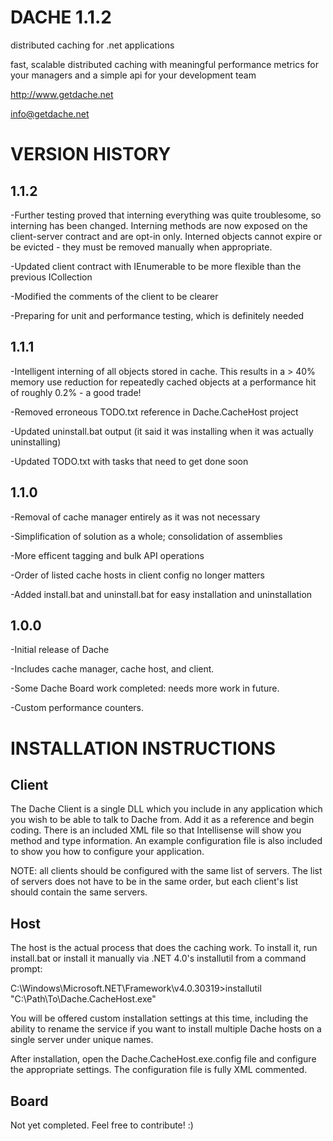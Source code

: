 DACHE 1.1.2
===========


distributed caching for .net applications 

fast, scalable distributed caching with meaningful performance metrics for your managers and a simple api for your development team

http://www.getdache.net

info@getdache.net


VERSION HISTORY
============================================


1.1.2
------------------


-Further testing proved that interning everything was quite troublesome, so interning has been changed. Interning methods are now exposed on the client-server contract and are opt-in only. Interned objects cannot expire or be evicted - they must be removed manually when appropriate.

-Updated client contract with IEnumerable<T> to be more flexible than the previous ICollection<T>

-Modified the comments of the client to be clearer

-Preparing for unit and performance testing, which is definitely needed


1.1.1
------------------


-Intelligent interning of all objects stored in cache. This results in a > 40% memory use reduction for repeatedly cached objects at a performance hit of roughly 0.2% - a good trade!

-Removed erroneous TODO.txt reference in Dache.CacheHost project

-Updated uninstall.bat output (it said it was installing when it was actually uninstalling)

-Updated TODO.txt with tasks that need to get done soon


1.1.0
------------------


-Removal of cache manager entirely as it was not necessary

-Simplification of solution as a whole; consolidation of assemblies

-More efficent tagging and bulk API operations

-Order of listed cache hosts in client config no longer matters

-Added install.bat and uninstall.bat for easy installation and uninstallation


1.0.0
------------------


-Initial release of Dache

-Includes cache manager, cache host, and client.

-Some Dache Board work completed: needs more work in future.

-Custom performance counters.


INSTALLATION INSTRUCTIONS
============================================


Client
--------


The Dache Client is a single DLL which you include in any application which you wish to be able 
to talk to Dache from. Add it as a reference and begin coding. There is an included XML file so 
that Intellisense will show you method and type information. An example configuration file is 
also included to show you how to configure your application.

NOTE: all clients should be configured with the same list of servers. The list of servers does 
not have to be in the same order, but each client's list should contain the same servers.


Host
--------


The host is the actual process that does the caching work. To install it, run install.bat or
install it manually via .NET 4.0's installutil from a command prompt:

C:\Windows\Microsoft.NET\Framework\v4.0.30319>installutil "C:\Path\To\Dache.CacheHost.exe"

You will be offered custom installation settings at this time, including the ability to rename the 
service if you want to install multiple Dache hosts on a single server under unique names.

After installation, open the Dache.CacheHost.exe.config file and configure the appropriate 
settings. The configuration file is fully XML commented.


Board
--------


Not yet completed. Feel free to contribute! :)
